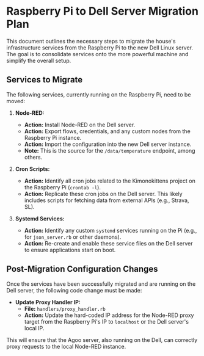 # Raspberry Pi to Dell Server Migration Plan

This document outlines the necessary steps to migrate the house's infrastructure services from the Raspberry Pi to the new Dell Linux server. The goal is to consolidate services onto the more powerful machine and simplify the overall setup.

## Services to Migrate

The following services, currently running on the Raspberry Pi, need to be moved:

1.  **Node-RED:**
    *   **Action:** Install Node-RED on the Dell server.
    *   **Action:** Export flows, credentials, and any custom nodes from the Raspberry Pi instance.
    *   **Action:** Import the configuration into the new Dell server instance.
    *   **Note:** This is the source for the `/data/temperature` endpoint, among others.

2.  **Cron Scripts:**
    *   **Action:** Identify all cron jobs related to the Kimonokittens project on the Raspberry Pi (`crontab -l`).
    *   **Action:** Replicate these cron jobs on the Dell server. This likely includes scripts for fetching data from external APIs (e.g., Strava, SL).

3.  **Systemd Services:**
    *   **Action:** Identify any custom `systemd` services running on the Pi (e.g., for `json_server.rb` or other daemons).
    *   **Action:** Re-create and enable these service files on the Dell server to ensure applications start on boot.

## Post-Migration Configuration Changes

Once the services have been successfully migrated and are running on the Dell server, the following code change must be made:

-   **Update Proxy Handler IP:**
    -   **File:** `handlers/proxy_handler.rb`
    -   **Action:** Update the hard-coded IP address for the Node-RED proxy target from the Raspberry Pi's IP to `localhost` or the Dell server's local IP.

This will ensure that the Agoo server, also running on the Dell, can correctly proxy requests to the local Node-RED instance. 